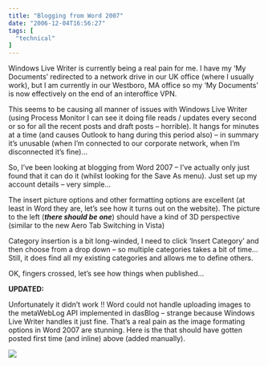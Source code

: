 ```yaml
---
title: "Blogging from Word 2007"
date: "2006-12-04T16:56:27"
tags: [
  "technical"
]
---
```

Windows Live Writer is currently being a real pain for me. I have my ‘My Documents’ redirected to a network drive in our UK office (where I usually work), but I am currently in our Westboro, MA office so my ‘My Documents’ is now effectively on the end of an interoffice VPN.

This seems to be causing all manner of issues with Windows Live Writer (using Process Monitor I can see it doing file reads / updates every second or so for all the recent posts and draft posts – horrible). It hangs for minutes at a time (and causes Outlook to hang during this period also) – in summary it’s unusable (when I’m connected to our corporate network, when I’m disconnected it’s fine)…

So, I’ve been looking at blogging from Word 2007 – I’ve actually only just found that it can do it (whilst looking for the Save As menu). Just set up my account details – very simple…

The insert picture options and other formatting options are excellent (at least in Word they are, let’s see how it turns out on the website). The picture to the left (***there should be one***) should have a kind of 3D perspective (similar to the new Aero Tab Switching in Vista)

Category insertion is a bit long-winded, I need to click ‘Insert Category’ and then choose from a drop down – so multiple categories takes a bit of time… Still, it does find all my existing categories and allows me to define others.

OK, fingers crossed, let’s see how things when published…

**UPDATED:**

Unfortunately it didn’t work !! Word could not handle uploading images to the metaWebLog API implemented in dasBlog – strange because Windows Live Writer handles it just fine. That’s a real pain as the image formating options in Word 2007 are stunning. Here is the that should have gotten posted first time (and inline) above (added manually).

![](Word2007Blogging.PNG)